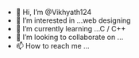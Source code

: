 - 👋 Hi, I’m @Vikhyath124
- 👀 I’m interested in ...web designing
- 🌱 I’m currently learning ...C / C++
- 💞️ I’m looking to collaborate on ...
- 📫 How to reach me ...

<!---
Vikhyath124/Vikhyath124 is a ✨ special ✨ repository because its `README.md` (this file) appears on your GitHub profile.
You can click the Preview link to take a look at your changes.
--->
